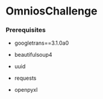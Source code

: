 # OmniosChallenge

### Prerequisites
- googletrans==3.1.0a0

- beautifulsoup4

- uuid

- requests

- openpyxl
